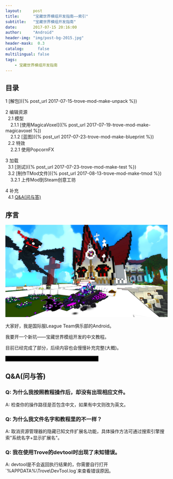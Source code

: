 ```yaml
---
layout:     post
title:      "宝藏世界模组开发指南——索引"
subtitle:   "宝藏世界模组开发指南"
date:       2017-07-15 20:16:00
author:     "Android"
header-img: "img/post-bg-2015.jpg"
header-mask:  0.3
catalog:      false
multilingual: false
tags:
    - 宝藏世界模组开发指南
---
```

## 目录
1 [解包]({% post_url 2017-07-15-trove-mod-make-unpack %})

2 编辑资源  
&nbsp;&nbsp;2.1 模型  
&nbsp;&nbsp;&nbsp;&nbsp;2.1.1 [使用MagicaVoxel]({% post_url 2017-07-19-trove-mod-make-magicavoxel %})  
&nbsp;&nbsp;&nbsp;&nbsp;2.1.2 [蓝图]({% post_url 2017-07-23-trove-mod-make-blueprint %})  
&nbsp;&nbsp;2.2 特效  
&nbsp;&nbsp;&nbsp;&nbsp;2.2.1 使用PopcornFX

3 加载  
&nbsp;&nbsp;3.1 [测试]({% post_url 2017-07-23-trove-mod-make-test %})  
&nbsp;&nbsp;3.2 [制作TMod文件]({% post_url 2017-08-13-trove-mod-make-tmod %})  
&nbsp;&nbsp;&nbsp;&nbsp;3.2.1 上传Mod到Steam创意工坊

4 补充  
&nbsp;&nbsp;4.1 [Q&A(问与答)](#qa问与答)

## 序言
![Trove Character](/img/in-post/post-trove-mod-make-index.png)

大家好，我是国际服League  Team俱乐部的Android。

我要开一个新坑——宝藏世界模组开发的中文教程。

目前已经完成了部分，后续内容也会慢慢补充完整(大概)。

<font color="Black" style="background-color:Black">不知道有生之年能不能填完这个坑呢。_(:3」∠)_</font>

## Q&A(问与答)
<h3>Q: 为什么我按照教程操作后，却没有出现相应文件。</h3>
A: 检查你的操作路径是否包含中文，如果有中文则改为英文。

<h3>Q: 为什么我文件名字和教程里的不一样？</h3>
A: 取消资源管理器的隐藏已知文件扩展名功能，具体操作方法可通过搜索引擎搜索"系统名字+显示扩展名"。

<h3>Q: 我在使用Trove的devtool时出现了未知错误。</h3>
A: devtool是不会返回执行结果的，你需要自行打开`%APPDATA%\Trove\DevTool.log`来查看错误原因。
